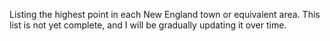 Listing the highest point in each New England town or equivalent area.
This list is not yet complete, and I will be gradually updating it over time.
